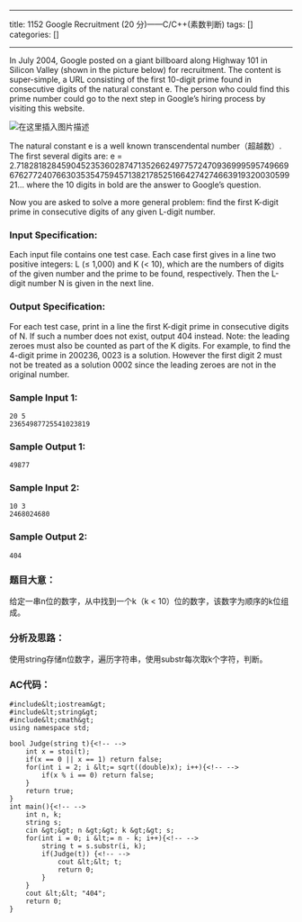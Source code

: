 
--- 
title:  1152 Google Recruitment (20 分)——C/C++(素数判断) 
tags: []
categories: [] 

---
In July 2004, Google posted on a giant billboard along Highway 101 in Silicon Valley (shown in the picture below) for recruitment. The content is super-simple, a URL consisting of the first 10-digit prime found in consecutive digits of the natural constant e. The person who could find this prime number could go to the next step in Google’s hiring process by visiting this website.

<img src="https://img-blog.csdnimg.cn/20210313175026749.png?x-oss-process=image/watermark,type_ZmFuZ3poZW5naGVpdGk,shadow_10,text_aHR0cHM6Ly9ibG9nLmNzZG4ubmV0L3FxXzQ3NzMzMzYx,size_16,color_FFFFFF,t_70" alt="在这里插入图片描述">

The natural constant e is a well known transcendental number（超越数）. The first several digits are: e = 2.718281828459045235360287471352662497757247093699959574966967627724076630353547594571382178525166427427466391932003059921… where the 10 digits in bold are the answer to Google’s question.

Now you are asked to solve a more general problem: find the first K-digit prime in consecutive digits of any given L-digit number.

### Input Specification:

Each input file contains one test case. Each case first gives in a line two positive integers: L (≤ 1,000) and K (&lt; 10), which are the numbers of digits of the given number and the prime to be found, respectively. Then the L-digit number N is given in the next line.

### Output Specification:

For each test case, print in a line the first K-digit prime in consecutive digits of N. If such a number does not exist, output 404 instead. Note: the leading zeroes must also be counted as part of the K digits. For example, to find the 4-digit prime in 200236, 0023 is a solution. However the first digit 2 must not be treated as a solution 0002 since the leading zeroes are not in the original number.

### Sample Input 1:

```
20 5
23654987725541023819

```

### Sample Output 1:

```
49877

```

### Sample Input 2:

```
10 3
2468024680

```

### Sample Output 2:

```
404

```

### 题目大意：

给定一串n位的数字，从中找到一个k（k &lt; 10）位的数字，该数字为顺序的k位组成。

### 分析及思路：

使用string存储n位数字，遍历字符串，使用substr每次取k个字符，判断。

### AC代码：

```
#include&lt;iostream&gt;
#include&lt;string&gt;
#include&lt;cmath&gt;
using namespace std;

bool Judge(string t){<!-- -->
	int x = stoi(t);
	if(x == 0 || x == 1) return false;
	for(int i = 2; i &lt;= sqrt((double)x); i++){<!-- -->
		if(x % i == 0) return false;
	}
	return true;
}
int main(){<!-- -->
	int n, k;
	string s;
	cin &gt;&gt; n &gt;&gt; k &gt;&gt; s;
	for(int i = 0; i &lt;= n - k; i++){<!-- -->
		string t = s.substr(i, k);
		if(Judge(t)) {<!-- -->
			cout &lt;&lt; t;
			return 0;
		}
	}
	cout &lt;&lt; "404";
	return 0;
} 

```
